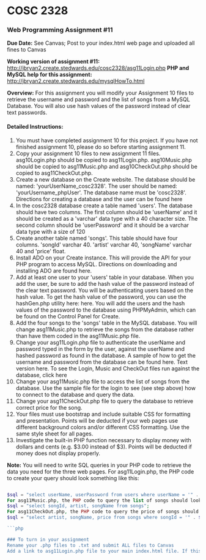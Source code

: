 # **COSC 2328**
### **Web Programming Assignment #11**
**Due Date:** See Canvas; Post to your index.html web page and uploaded all fines to Canvas

**Working version of assignment #11:** http://jbryan2.create.stedwards.edu/cosc2328/asg11Login.php
**PHP and MySQL help for this assignment:** http://jbryan2.create.stedwards.edu/mysqlHowTo.html

**Overview:** For this assignment you will modify your Assignment 10 files to retrieve the username and password and the list of songs from a MySQL Database. You will also use hash values of the password instead of clear text passwords.

#### Detailed Instructions:
1. You must have completed assignment 10 for this project. If you have not finished assignment 10, please do so before starting assignment 11.
2. Copy your assignment 10 files to new assignment 11 files. asg10Login.php should be copied to asg11Login.php. asg10Music.php should be copied to asg11Music.php and asg10CheckOut.php should be copied to asg11CheckOut.php.
3. Create a new database on the Create website. The database should be named: 'yourUserName_cosc2328'. The user should be named: 'yourUsername_phpUser'. The database name must be 'cosc2328'. Directions for creating a database and the user can be found here
4. In the cosc2328 database create a table named 'users'. The database should have two columns. The first column should be 'userName' and it should be created as a 'varchar' data type with a 40 character size. The second column should be 'userPassword' and it should be a varchar data type with a size of 120
5. Create another table named 'songs'. This table should have four columns. 'songId' varchar 40. 'artist' varchar 40, 'songName' varchar 40 and 'price' float.
6. Install ADO on your Create instance. This will provide the API for your PHP program to access MySQL. Directions on downloading and installing ADO are found here.
7. Add at least one user to your 'users' table in your database. When you add the user, be sure to add the hash value of the password instead of the clear text password. You will be authenticating users based on the hash value. To get the hash value of the password, you can use the hashGen.php utility here: here. You will add the users and the hash values of the password to the database using PHPMyAdmin, which can be found on the Control Panel for Create.
8. Add the four songs to the 'songs' table in the MySQL database. You will change asg11Music.php to retrieve the songs from the database rather than have them coded in the asg11Music.php file.
9. Change your asg11Login.php file to authenticate the userName and password typed in the form by the user, against the userName and hashed password as found in the database. A sample of how to get the username and password from the database can be found here. Text version here. To see the Login, Music and CheckOut files run against the database, click here
10. Change your asg11Music.php file to access the list of songs from the database. Use the sample file for the login to see (see step above) how to connect to the database and query the data.
11. Change your asg11CheckOut.php file to query the database to retrieve correct price for the song.
12. Your files must use bootstrap and include suitable CSS for formatting and presentation. Points will be deducted if your web pages use different background colors and/or different CSS formatting. Use the same style sheet for all pages.
13. Investigate the built-in PHP function necessary to display money with dollars and cents (e.g. $3.00 instead of $3). Points will be deducted if money does not display properly.  

**Note:** You will need to write SQL queries in your PHP code to retrieve the data you need for the three web pages. For asg11Login.php, the PHP code to create your query should look something like this: 

```php

$sql = "select userName, userPassword from users where userName = '" . $userName . "'"; 
For asg11Music.php, the PHP code to query the list of songs should look something like this: 
$sql = "select songId, artist, songName from songs"; 
For asg11CheckOut.php, the PHP code to query the price of songs should look something like this: 
$sql = "select artist, songName, price from songs where songId = '" . $song . "'";   

```php

### To turn in your assignment
Rename your .php files to .txt and submit ALL files to Canvas
Add a link to asg11Login.php file to your main index.html file. If this link is missing or if you do not have an index.html file you will receive a zero for the assignment. No exceptions.
